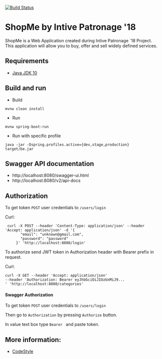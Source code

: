 [![Build Status](https://travis-ci.org/blstream/ShopMe_Backend.svg?branch=master)](https://travis-ci.org/blstream/ShopMe_Backend)

# ShopMe by Intive Patronage '18

ShopMe is a Web Application created during Intive Patronage `18 Project.
This application will allow you to buy, offer and sell widely defined services.

## Requirements
* [Java JDK 10](http://www.oracle.com/technetwork/java/javase/downloads/index.html)

## Build and run

* Build
```
mvnw clean install
```

* Run
```
mvnw spring-boot:run
```

* Run with specific profile

```
java -jar -Dspring.profiles.active={dev,stage,production} target/be.jar
```

## Swagger API documentation

* http://localhost:8080/swagger-ui.html
* http://localhost:8080/v2/api-docs

## Authorization

To get token ```POST``` user credentials to ```/users/login```

Curl:
```
 curl -X POST --header 'Content-Type: application/json' --header 'Accept: application/json' -d '{
       "email": "unknown@gmail.com",
       "password": "password"
     }' 'http://localhost:8080/login'
```

To authorize send JWT token in Authorization header with Bearer prefix in request.

Curl:
```
curl -X GET --header 'Accept: application/json'
--header 'Authorization: Bearer eyJhbGciOiJIUzUxMiJ9...
' 'http://localhost:8080/categories'
```

#### Swagger Authorization

To get token ```POST``` user credentials to ```/users/login```

Then go to ```Authorization``` by pressing ```Authorize``` button.

In value text box type ```Bearer ``` and paste token.
## More information:
* [CodeStyle](https://github.com/blstream/ShopMe_Backend/blob/master/backend/doc/CodeStyle.md)
